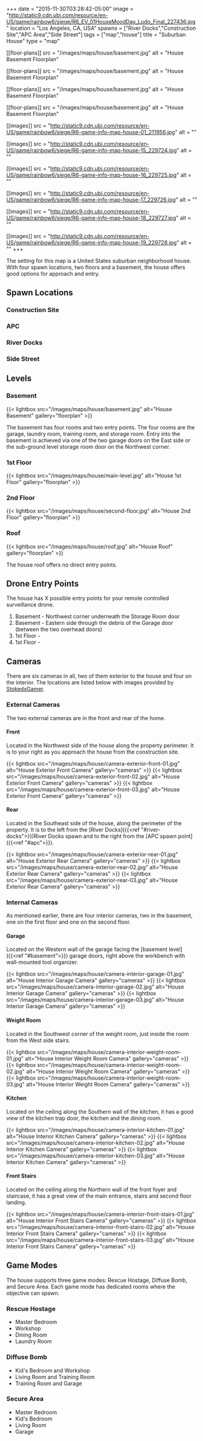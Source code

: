 +++
date = "2015-11-30T03:28:42-05:00"
image = "http://static9.cdn.ubi.com/resource/en-US/game/rainbow6/siege/R6_EV_01HouseMoodDay_Ludo_Final_227436.jpg"
location = "Los Angeles, CA, USA"
spawns = ["River Docks","Construction Site","APC Area","Side Street"]
tags = ["map","house"]
title = "Suburban House"
type = "map"

[[floor-plans]]
  src = "/images/maps/house/basement.jpg"
  alt = "House Basement Floorplan"

[[floor-plans]]
  src = "/images/maps/house/basement.jpg"
  alt = "House Basement Floorplan"

[[floor-plans]]
  src = "/images/maps/house/basement.jpg"
  alt = "House Basement Floorplan"

[[floor-plans]]
  src = "/images/maps/house/basement.jpg"
  alt = "House Basement Floorplan"

[[images]]
  src = "http://static9.cdn.ubi.com/resource/en-US/game/rainbow6/siege/R6-game-info-map-house-01_211956.jpg"
  alt = ""

[[images]]
  src = "http://static9.cdn.ubi.com/resource/en-US/game/rainbow6/siege/R6-game-info-map-house-15_229724.jpg"
  alt = ""

[[images]]
  src = "http://static9.cdn.ubi.com/resource/en-US/game/rainbow6/siege/R6-game-info-map-house-16_229725.jpg"
  alt = ""

[[images]]
  src = "http://static9.cdn.ubi.com/resource/en-US/game/rainbow6/siege/R6-game-info-map-house-17_229726.jpg"
  alt = ""

[[images]]
  src = "http://static9.cdn.ubi.com/resource/en-US/game/rainbow6/siege/R6-game-info-map-house-18_229727.jpg"
  alt = ""

[[images]]
  src = "http://static9.cdn.ubi.com/resource/en-US/game/rainbow6/siege/R6-game-info-map-house-19_229728.jpg"
  alt = ""
+++

The setting for this map is a United States suburban neighborhood house. With four spawn locations, two floors and a basement, the house offers good options for approach and entry.

## Spawn Locations

### Construction Site

### APC

### River Docks

### Side Street

## Levels

### Basement

{{< lightbox src="/images/maps/house/basement.jpg" alt="House Basement" gallery="floorplan" >}}

The basement has four rooms and two entry points. The four rooms are the garage, laundry room, training room, and storage room. Entry into the basement is achieved via one of the two garage doors on the East side or the sub-ground level storage room door on the Northwest corner.

### 1st Floor

{{< lightbox src="/images/maps/house/main-level.jpg" alt="House 1st Floor" gallery="floorplan" >}}


### 2nd Floor

{{< lightbox src="/images/maps/house/second-floor.jpg" alt="House 2nd Floor" gallery="floorplan" >}}

### Roof

{{< lightbox src="/images/maps/house/roof.jpg" alt="House Roof" gallery="floorplan" >}}

The house roof offers no direct entry points.

## Drone Entry Points

The house has X possible entry points for your remote controlled surveillance drone.

1. Basement - Northwest corner underneath the Storage Room door
1. Basement - Eastern side through the debris of the Garage door (between the two overhead doors)
1. 1st Floor -
1. 1st Floor -

## Cameras

There are six cameras in all, two of them exterior to the house and four on the interior. The locations are listed below with images provided by [StokedxGamer](https://steamcommunity.com/sharedfiles/filedetails/?id=573118228).

### External Cameras

The two external cameras are in the front and rear of the home.

#### Front

Located in the Northwest side of the house along the property perimeter. It is to your right as you approach the house from the construction site.

{{< lightbox src="/images/maps/house/camera-exterior-front-01.jpg" alt="House Exterior Front Camera" gallery="cameras" >}}
{{< lightbox src="/images/maps/house/camera-exterior-front-02.jpg" alt="House Exterior Front Camera" gallery="cameras" >}}
{{< lightbox src="/images/maps/house/camera-exterior-front-03.jpg" alt="House Exterior Front Camera" gallery="cameras" >}}

#### Rear

Located in the Southeast side of the house, along the perimeter of the property. It is to the left from the [River Docks]({{<ref "#river-docks">}})River Docks spawn and to the right from the [APC spawn point]({{<ref "#apc">}}).

{{< lightbox src="/images/maps/house/camera-exterior-rear-01.jpg" alt="House Exterior Rear Camera" gallery="cameras" >}}
{{< lightbox src="/images/maps/house/camera-exterior-rear-02.jpg" alt="House Exterior Rear Camera" gallery="cameras" >}}
{{< lightbox src="/images/maps/house/camera-exterior-rear-03.jpg" alt="House Exterior Rear Camera" gallery="cameras" >}}


### Internal Cameras

As mentioned earlier, there are four interior cameras, two in the basement, one on the first floor and one on the second floor.

#### Garage

Located on the Western wall of the garage facing the [basement level]({{<ref "#basement">}}) garage doors, right above the workbench with wall-mounted tool organizer.

{{< lightbox src="/images/maps/house/camera-interior-garage-01.jpg" alt="House Interior Garage Camera" gallery="cameras" >}}
{{< lightbox src="/images/maps/house/camera-interior-garage-02.jpg" alt="House Interior Garage Camera" gallery="cameras" >}}
{{< lightbox src="/images/maps/house/camera-interior-garage-03.jpg" alt="House Interior Garage Camera" gallery="cameras" >}}

#### Weight Room

Located in the Southwest corner of the weight room, just inside the room from the West side stairs.

{{< lightbox src="/images/maps/house/camera-interior-weight-room-01.jpg" alt="House Interior Weight Room Camera" gallery="cameras" >}}
{{< lightbox src="/images/maps/house/camera-interior-weight-room-02.jpg" alt="House Interior Weight Room Camera" gallery="cameras" >}}
{{< lightbox src="/images/maps/house/camera-interior-weight-room-03.jpg" alt="House Interior Weight Room Camera" gallery="cameras" >}}

#### Kitchen

Located on the ceiling along the Southern wall of the kitchen, it has a good view of the kitchen trap door, the kitchen and the dining room.

{{< lightbox src="/images/maps/house/camera-interior-kitchen-01.jpg" alt="House Interior Kitchen Camera" gallery="cameras" >}}
{{< lightbox src="/images/maps/house/camera-interior-kitchen-02.jpg" alt="House Interior Kitchen Camera" gallery="cameras" >}}
{{< lightbox src="/images/maps/house/camera-interior-kitchen-03.jpg" alt="House Interior Kitchen Camera" gallery="cameras" >}}

#### Front Stairs

Located on the ceiling along the Northern wall of the front foyer and staircase, it has a great view of the main entrance, stairs and second floor landing.

{{< lightbox src="/images/maps/house/camera-interior-front-stairs-01.jpg" alt="House Interior Front Stairs Camera" gallery="cameras" >}}
{{< lightbox src="/images/maps/house/camera-interior-front-stairs-02.jpg" alt="House Interior Front Stairs Camera" gallery="cameras" >}}
{{< lightbox src="/images/maps/house/camera-interior-front-stairs-03.jpg" alt="House Interior Front Stairs Camera" gallery="cameras" >}}

## Game Modes

The house supports three game modes: Rescue Hostage, Diffuse Bomb, and Secure Area. Each game mode has dedicated rooms where the objective can spawn.

### Rescue Hostage

* Master Bedroom
* Workshop
* Dining Room
* Laundry Room

### Diffuse Bomb

* Kid's Bedroom and Workshop
* Living Room and Training Room
* Training Room and Garage

### Secure Area

* Master Bedroom
* Kid's Bedroom
* Living Room
* Garage
